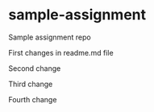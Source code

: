 # sample-assignment
Sample assignment repo

First changes in readme.md file

Second change 

Third change

Fourth change
